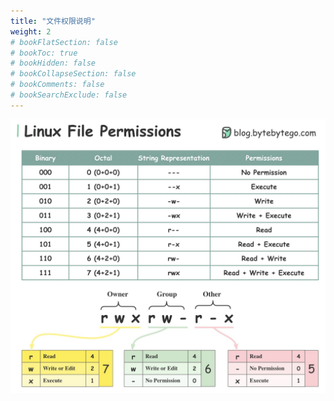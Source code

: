 ```yaml
---
title: "文件权限说明"
weight: 2
# bookFlatSection: false
# bookToc: true
# bookHidden: false
# bookCollapseSection: false
# bookComments: false
# bookSearchExclude: false
---
```


![文件类型说明](/img/linux/system/linux-file-permissions.jfif)